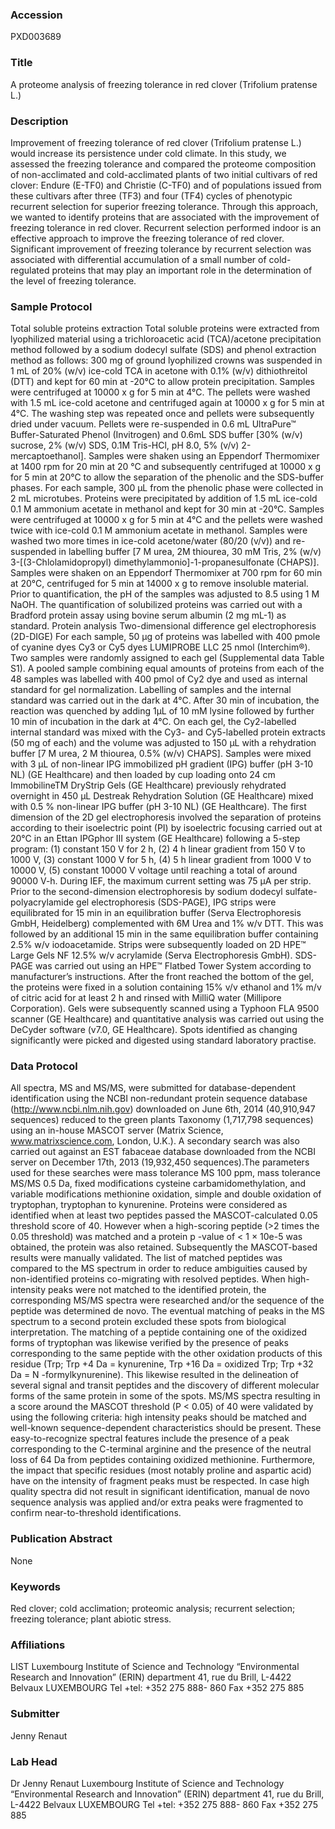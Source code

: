 ### Accession
PXD003689

### Title
A proteome analysis of freezing tolerance in red clover (Trifolium pratense L.)

### Description
Improvement of freezing tolerance of red clover (Trifolium pratense L.) would increase its persistence under cold climate. In this study, we assessed the freezing tolerance and compared the proteome composition of non-acclimated and cold-acclimated plants of two initial cultivars of red clover: Endure (E-TF0) and Christie (C-TF0) and of populations issued from these cultivars after three (TF3) and four (TF4) cycles of phenotypic recurrent selection for superior freezing tolerance. Through this approach, we wanted to identify proteins that are associated with the improvement of freezing tolerance in red clover.  Recurrent selection performed indoor is an effective approach to improve the freezing tolerance of red clover. Significant improvement of freezing tolerance by recurrent selection was associated with differential accumulation of a small number of cold-regulated proteins that may play an important role in the determination of the level of freezing tolerance.

### Sample Protocol
Total soluble proteins extraction Total soluble proteins were extracted from lyophilized material using a trichloroacetic acid (TCA)/acetone precipitation method followed by a sodium dodecyl sulfate (SDS) and phenol extraction method as follows: 300 mg of ground lyophilized crowns was suspended in 1 mL of 20% (w/v) ice-cold TCA in acetone with 0.1% (w/v) dithiothreitol (DTT) and kept for 60 min at -20°C to allow protein precipitation. Samples were centrifuged at 10000 x g for 5 min at 4°C. The pellets were washed with 1.5 mL ice-cold acetone and centrifuged again at 10000 x g for 5 min at 4°C. The washing step was repeated once and pellets were subsequently dried under vacuum. Pellets were re-suspended in 0.6 mL UltraPure™ Buffer-Saturated Phenol (Invitrogen) and 0.6mL SDS buffer [30% (w/v) sucrose, 2% (w/v) SDS, 0.1M Tris-HCl, pH 8.0, 5% (v/v) 2-mercaptoethanol]. Samples were shaken using an Eppendorf Thermomixer at 1400 rpm for 20 min at 20 °C and subsequently centrifuged at 10000 x g for 5 min at 20°C to allow the separation of the phenolic and the SDS-buffer phases.  For each sample, 300 μL from the phenolic phase were collected in 2 mL microtubes. Proteins were precipitated by addition of 1.5 mL ice-cold 0.1 M ammonium acetate in methanol and kept for 30 min at -20°C. Samples were centrifuged at 10000 x g for 5 min at 4°C and the pellets were washed twice with ice-cold 0.1 M ammonium acetate in methanol. Samples were washed two more times in ice-cold acetone/water (80/20 (v/v)) and re-suspended in labelling buffer [7 M urea, 2M thiourea, 30 mM Tris, 2% (w/v) 3-[(3-Chlolamidopropyl) dimethylammonio]-1-propanesulfonate (CHAPS)]. Samples were shaken on an Eppendorf Thermomixer at 700 rpm for 60 min at 20°C, centrifuged for 5 min at 14000 x g to remove insoluble material. Prior to quantification, the pH of the samples was adjusted to 8.5 using 1 M NaOH. The quantification of solubilized proteins was carried out with a Bradford protein assay using bovine serum albumin (2 mg mL-1) as standard. Protein analysis Two-dimensional difference gel electrophoresis (2D-DIGE) For each sample, 50 μg of proteins was labelled with 400 pmole of cyanine dyes Cy3 or Cy5 dyes LUMIPROBE LLC 25 nmol (Interchim®). Two samples were randomly assigned to each gel (Supplemental data Table S1). A pooled sample combining equal amounts of proteins from each of the 48 samples was labelled with 400 pmol of Cy2 dye and used as internal standard for gel normalization. Labelling of samples and the internal standard was carried out in the dark at 4°C. After 30 min of incubation, the reaction was quenched by adding 1μL of 10 mM lysine followed by further 10 min of incubation in the dark at 4°C. On each gel, the Cy2-labelled internal standard was mixed with the Cy3- and Cy5-labelled protein extracts (50 mg of each) and the volume was adjusted to 150 μL with a rehydration buffer [7 M urea, 2 M thiourea, 0.5% (w/v) CHAPS]. Samples were mixed with 3 μL of non-linear IPG immobilized pH gradient (IPG) buffer (pH 3-10 NL) (GE Healthcare) and then loaded by cup loading onto 24 cm ImmobilineTM DryStrip Gels (GE Healthcare) previously rehydrated overnight in 450 μL Destreak Rehydration Solution (GE Healthcare) mixed with 0.5 % non-linear IPG buffer (pH 3-10 NL) (GE Healthcare). The first dimension of the 2D gel electrophoresis involved the separation of proteins according to their isoelectric point (PI) by isoelectric focusing carried out at 20°C in an Ettan IPGphor III system (GE Healthcare)  following a 5-step program: (1) constant 150 V for 2 h, (2) 4 h linear gradient from 150 V to 1000 V, (3) constant 1000 V for 5 h, (4) 5 h linear gradient from 1000 V to 10000 V, (5) constant 10000 V voltage until reaching a total of around 90000 V-h. During IEF, the maximum current setting was 75 μA per strip. Prior to the second-dimension electrophoresis by sodium dodecyl sulfate-polyacrylamide gel electrophoresis (SDS-PAGE), IPG strips were equilibrated for 15 min in an equilibration buffer (Serva Electrophoresis GmbH, Heidelberg) complemented with 6M Urea and 1% w/v DTT. This was followed by an additional 15 min in the same equilibration buffer containing 2.5% w/v iodoacetamide. Strips were subsequently loaded on 2D HPE™ Large Gels NF 12.5% w/v acrylamide (Serva Electrophoresis GmbH). SDS-PAGE was carried out using an HPE™ Flatbed Tower System according to manufacturer’s instructions. After the front reached the bottom of the gel, the proteins were fixed in a solution containing 15% v/v ethanol and 1% m/v of citric acid for at least 2 h and rinsed with MilliQ water (Millipore Corporation). Gels were subsequently scanned using a Typhoon FLA 9500 scanner (GE Healthcare) and quantitative analysis was carried out using the DeCyder software (v7.0, GE Healthcare).  Spots identified as changing significantly were picked and digested using standard laboratory practise.

### Data Protocol
All spectra, MS and MS/MS, were submitted for database-dependent identification using the NCBI non-redundant protein sequence database (http://www.ncbi.nlm.nih.gov) downloaded on June 6th, 2014 (40,910,947 sequences) reduced to the green plants Taxonomy (1,717,798 sequences) using an in-house MASCOT server (Matrix Science, www.matrixscience.com, London, U.K.). A secondary search was also carried out against an EST fabaceae database downloaded from the NCBI server on December 17th, 2013 (19,932,450 sequences).The parameters used for these searches were mass tolerance MS 100 ppm, mass tolerance MS/MS 0.5 Da, fixed modifications cysteine carbamidomethylation, and variable modifications methionine oxidation, simple and double oxidation of tryptophan, tryptophan to kynurenine. Proteins were considered as identified when at least two peptides passed the MASCOT-calculated 0.05 threshold score of 40. However when a high-scoring peptide (>2 times the 0.05 threshold) was matched and a protein p -value of < 1 × 10e-5 was obtained, the protein was also retained. Subsequently the MASCOT-based results were manually validated. The list of matched peptides was compared to the MS spectrum in order to reduce ambiguities caused by non-identified proteins co-migrating with resolved peptides. When high-intensity peaks were not matched to the identified protein, the corresponding MS/MS spectra were researched and/or the sequence of the peptide was determined de novo. The eventual matching of peaks in the MS spectrum to a second protein excluded these spots from biological interpretation. The matching of a peptide containing one of the oxidized forms of tryptophan was likewise verified by the presence of peaks corresponding to the same peptide with the other oxidation products of this residue (Trp; Trp +4 Da = kynurenine, Trp +16 Da = oxidized Trp; Trp +32 Da = N -formylkynurenine). This likewise resulted in the delineation of several signal and transit peptides and the discovery of different molecular forms of the same protein in some of the spots. MS/MS spectra resulting in a score around the MASCOT threshold (P < 0.05) of 40 were validated by using the following criteria: high intensity peaks should be matched and well-known sequence-dependent characteristics should be present. These easy-to-recognize spectral features include the presence of a peak corresponding to the C-terminal arginine and the presence of the neutral loss of 64 Da from peptides containing oxidized methionine. Furthermore, the impact that specific residues (most notably proline and aspartic acid) have on the intensity of fragment peaks must be respected. In case high quality spectra did not result in significant identification, manual de novo sequence analysis was applied and/or extra peaks were fragmented to confirm near-to-threshold identifications.

### Publication Abstract
None

### Keywords
Red clover; cold acclimation; proteomic analysis;  recurrent selection; freezing tolerance; plant abiotic stress.

### Affiliations
LIST
Luxembourg Institute of Science and Technology “Environmental Research and Innovation” (ERIN) department 41, rue du Brill, L-4422 Belvaux LUXEMBOURG Tel +tel: +352 275 888- 860 Fax +352 275 885

### Submitter
Jenny Renaut

### Lab Head
Dr Jenny Renaut
Luxembourg Institute of Science and Technology “Environmental Research and Innovation” (ERIN) department 41, rue du Brill, L-4422 Belvaux LUXEMBOURG Tel +tel: +352 275 888- 860 Fax +352 275 885


